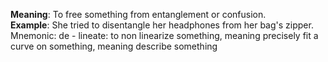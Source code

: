 **Meaning**: To free something from entanglement or confusion.  
**Example**: She tried to disentangle her headphones from her bag's zipper.
Mnemonic: de - lineate: to non linearize something, meaning precisely fit a curve on something, meaning describe something
